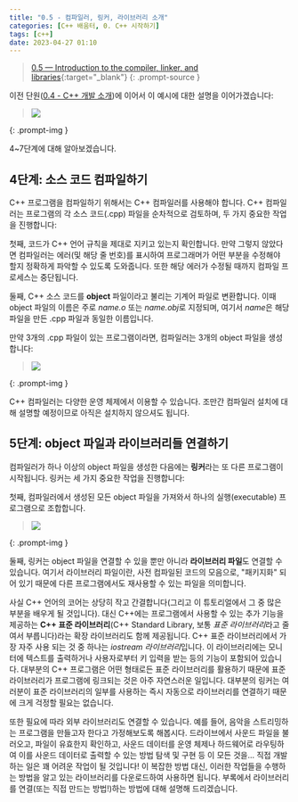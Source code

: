 ```yaml
---
title: "0.5 - 컴파일러, 링커, 라이브러리 소개"
categories: [C++ 배움터, 0. C++ 시작하기]
tags: [c++]
date: 2023-04-27 01:10
---
```


> [0.5 — Introduction to the compiler, linker, and libraries](https://www.learncpp.com/cpp-tutorial/introduction-to-the-compiler-linker-and-libraries/){:target="_blank"}
{: .prompt-source }

이전 단원([0.4 - C++ 개발 소개](2023-04-27-0.4-introduction-to-cpp-development.md))에 이어서 이 예시에 대한 설명을 이어가겠습니다:

> <img src="https://www.learncpp.com/images/CppTutorial/Chapter0/Development-min.png?ezimgfmt=ng%3Awebp%2Fngcb2%2Frs%3Adevice%2Frscb2-1">
{: .prompt-img }

4~7단계에 대해 알아보겠습니다.

## 4단계: 소스 코드 컴파일하기

C++ 프로그램을 컴파일하기 위해서는 C++ 컴파일러를 사용해야 합니다. C++ 컴파일러는 프로그램의 각 소스 코드(.cpp) 파일을 순차적으로 검토하며, 두 가지 중요한 작업을 진행합니다:

첫째, 코드가 C++ 언어 규칙을 제대로 지키고 있는지 확인합니다. 만약 그렇지 않았다면 컴파일러는 에러(및 해당 줄 번호)를 표시하여 프로그래머가 어떤 부분을 수정해야 할지 정확하게 파악할 수 있도록 도와줍니다. 또한 해당 에러가 수정될 때까지 컴파일 프로세스는 중단됩니다.

둘째, C++ 소스 코드를 **object** 파일이라고 불리는 기계어 파일로 변환합니다. 이때 object 파일의 이름은 주로 _name.o_ 또는 *name.obj*로 지정되며, 여기서 *name*은 해당 파일을 만든 .cpp 파일과 동일한 이름입니다.

만약 3개의 .cpp 파일이 있는 프로그램이라면, 컴파일러는 3개의 object 파일을 생성합니다:

> <img src="https://www.learncpp.com/images/CppTutorial/Chapter0/CompileSource-min.png?ezimgfmt=ng%3Awebp%2Fngcb2%2Frs%3Adevice%2Frscb2-1">
{: .prompt-img }

C++ 컴파일러는 다양한 운영 체제에서 이용할 수 있습니다. 조만간 컴파일러 설치에 대해 설명할 예정이므로 아직은 설치하지 않으셔도 됩니다.

## 5단계: object 파일과 라이브러리들 연결하기

컴파일러가 하나 이상의 object 파일을 생성한 다음에는 **링커**라는 또 다른 프로그램이 시작됩니다. 링커는 세 가지 중요한 작업을 진행합니다:

첫째, 컴파일러에서 생성된 모든 object 파일을 가져와서 하나의 실행(executable) 프로그램으로 조합합니다.

> <img src="https://www.learncpp.com/images/CppTutorial/Chapter0/LinkingObjects-min.png?ezimgfmt=rs:441x271/rscb2/ng:webp/ngcb2">
{: .prompt-img }

둘째, 링커는 object 파일을 연결할 수 있을 뿐만 아니라 **라이브러리 파일**도 연결할 수 있습니다. 여기서 라이브러리 파일이란, 사전 컴파일된 코드의 모음으로, "패키지화" 되어 있기 때문에 다른 프로그램에서도 재사용할 수 있는 파일을 의미합니다.

사실 C++ 언어의 코어는 상당히 작고 간결합니다(그리고 이 튜토리얼에서 그 중 많은 부분을 배우게 될 것입니다). 대신 C++에는 프로그램에서 사용할 수 있는 추가 기능을 제공하는 **C++ 표준 라이브러리**(C++ Standard Library, 보통 *표준 라이브러리*라고 줄여서 부릅니다)라는 확장 라이브러리도 함께 제공됩니다. C++ 표준 라이브러리에서 가장 자주 사용 되는 것 중 하나는 *iostream 라이브러리*입니다. 이 라이브러리에는 모니터에 텍스트를 출력하거나 사용자로부터 키 입력을 받는 등의 기능이 포함되어 있습니다. 대부분의 C++ 프로그램은 어떤 형태로든 표준 라이브러리를 활용하기 때문에 표준 라이브러리가 프로그램에 링크되는 것은 아주 자연스러운 일입니다. 대부분의 링커는 여러분이 표준 라이브러리의 일부를 사용하는 즉시 자동으로 라이브러리를 연결하기 때문에 크게 걱정할 필요는 없습니다.

또한 필요에 따라 외부 라이브러리도 연결할 수 있습니다. 예를 들어, 음악을 스트리밍하는 프로그램을 만들고자 한다고 가정해보도록 해봅시다. 드라이브에서 사운드 파일을 불러오고, 파일이 유효한지 확인하고, 사운드 데이터를 운영 체제나 하드웨어로 라우팅하여 이를 사운드 데이터로 출력할 수 있는 방법 탐색 및 구현 등 이 모든 것을... 직접 개발하는 일은 꽤 어려운 작업이 될 것입니다! 이 복잡한 방법 대신, 이러한 작업들을 수행하는 방법을 알고 있는 라이브러리를 다운로드하여 사용하면 됩니다. 부록에서 라이브러리를 연결(또는 직접 만드는 방법!)하는 방법에 대해 설명해 드리겠습니다.


